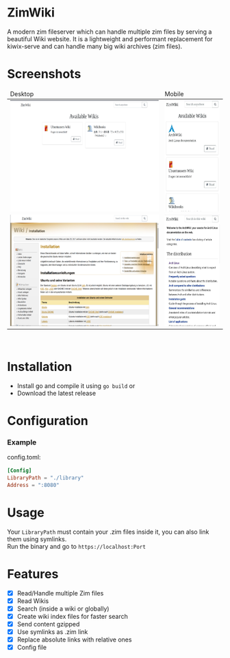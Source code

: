 # ZimWiki
A modern zim fileserver which can handle multiple zim files by serving a beautiful Wiki website. It is a lightweight and performant replacement for kiwix-serve and can handle many big wiki archives (zim files).

# Screenshots
<table>
<thead>
    <td>
        Desktop
    </td>
    <td>
        Mobile
    </td>
</thead>
<tr>
    <td>
        <img src=".img/home.png" width="auto" height="259px"/>
    </td>
    <td>
        <img src=".img/home_mobile.png" width="auto" height="259px"/>
    </td>
</tr>
<tr>
    <td>
        <img src=".img/wiki.png" width="auto" height="259px"/>
    </td>
    <td>
        <img src=".img/wiki_mobile.png" width="auto" height="259px"/>
    </td>
</tr>
</table>
<br>
 

# Installation
- Install go and compile it using `go build`
or
- Download the latest release

# Configuration
### Example
config.toml:
```toml
[Config]
LibraryPath = "./library"
Address = ":8080"
```

# Usage
Your `LibraryPath` must contain your .zim files inside it, you can also link them using symlinks.  
Run the binary and go to `https://localhost:Port`

# Features
- [x] Read/Handle multiple Zim files
- [x] Read Wikis
- [x] Search (inside a wiki or globally)
- [x] Create wiki index files for faster search
- [x] Send content gzipped
- [x] Use symlinks as .zim link
- [x] Replace absolute links with relative ones
- [X] Config file
